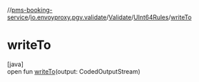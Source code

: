 //[pms-booking-service](../../../../index.md)/[io.envoyproxy.pgv.validate](../../index.md)/[Validate](../index.md)/[UInt64Rules](index.md)/[writeTo](write-to.md)

# writeTo

[java]\
open fun [writeTo](write-to.md)(output: CodedOutputStream)